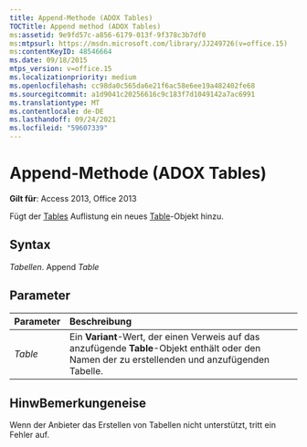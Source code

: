 ```yaml
---
title: Append-Methode (ADOX Tables)
TOCTitle: Append method (ADOX Tables)
ms:assetid: 9e9fd57c-a856-6179-013f-9f378c3b7df0
ms:mtpsurl: https://msdn.microsoft.com/library/JJ249726(v=office.15)
ms:contentKeyID: 48546664
ms.date: 09/18/2015
mtps_version: v=office.15
ms.localizationpriority: medium
ms.openlocfilehash: cc98da0c565da6e21f6ac58e6ee19a482402fe68
ms.sourcegitcommit: a1d9041c20256616c9c183f7d1049142a7ac6991
ms.translationtype: MT
ms.contentlocale: de-DE
ms.lasthandoff: 09/24/2021
ms.locfileid: "59607339"
---
```

# <a name="append-method-adox-tables"></a>Append-Methode (ADOX Tables)

**Gilt für**: Access 2013, Office 2013

Fügt der [Tables](tables-collection-adox.md) Auflistung ein neues [Table](table-object-adox.md)-Objekt hinzu.

## <a name="syntax"></a>Syntax

*Tabellen*. Append *Table*

## <a name="parameters"></a>Parameter

|Parameter|Beschreibung|
|:--------|:----------|
|*Table* | Ein **Variant**-Wert, der einen Verweis auf das anzufügende **Table**-Objekt enthält oder den Namen der zu erstellenden und anzufügenden Tabelle.|

## <a name="remarks"></a>HinwBemerkungeneise

Wenn der Anbieter das Erstellen von Tabellen nicht unterstützt, tritt ein Fehler auf.

